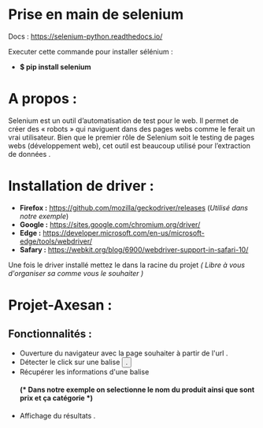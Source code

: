 

# Prise en main de selenium 
Docs : https://selenium-python.readthedocs.io/ 


Executer cette commande pour installer sélénium : 
- **$ pip install selenium**

# A propos : 

Selenium est un outil d’automatisation de test pour le web. Il permet de créer des « robots » qui naviguent dans des pages webs comme le ferait un vrai utilisateur. Bien que le premier rôle de Selenium soit le testing de pages webs (développement web), cet outil est beaucoup utilisé pour l’extraction de données . 


# Installation de driver : 

- **Firefox :** https://github.com/mozilla/geckodriver/releases (*Utilisé dans notre exemple*)
- **Google :** https://sites.google.com/chromium.org/driver/
- **Edge :** https://developer.microsoft.com/en-us/microsoft-edge/tools/webdriver/
- **Safary :** https://webkit.org/blog/6900/webdriver-support-in-safari-10/ 

Une fois le driver installé mettez le dans la racine du projet *( Libre à vous d'organiser sa comme vous le souhaiter )*

# **Projet-Axesan** :

## Fonctionnalités  : 
  - Ouverture du navigateur avec la page souhaiter à partir de l'url . 
  - Détecter le click sur une balise *<button>* . 
  - Récupérer les informations d'une balise <h4>  (* Dans notre exemple on selectionne le nom du produit ainsi que sont prix et ça catégorie *) 
  - Affichage du résultats . 

